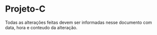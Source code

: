 # Projeto-C
Todas as alterações feitas devem ser informadas nesse documento com data, hora e conteudo da alteração.
